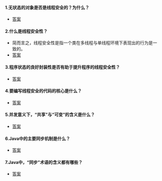 #### 1.无状态的对象是否是线程安全的？为什么？
* <a href="#p14" target="_blank">答案</a>

#### 2.什么是线程安全性？
* 简而言之，线程安全性是指一个类在多线程与单线程环境下表现出的行为是一致的。
* <a href="#p13" target="_blank">答案</a>

#### 3.程序状态的良好封装性是否有助于提升程序的线程安全性？
* <a href="#p11" target="_blank">答案</a>

#### 4.要编写线程安全的代码的核心是什么？
* <a href="#p11" target="_blank">答案</a>

#### 5.并发意义下，“共享”与“可变”的含义是什么？
* <a href="#p11" target="_blank">答案</a>

#### 6.Java中的主要同步机制是什么？
* <a href="#p11" target="_blank">答案</a>

#### 7.Java中，“同步”术语的含义都有哪些？
* <a href="#p11" target="_blank">答案</a>
